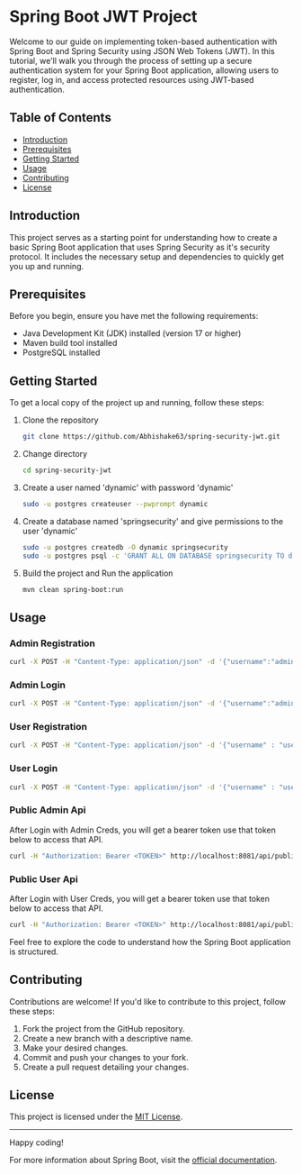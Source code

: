 # Spring Boot JWT Project

Welcome to our guide on implementing token-based authentication with Spring Boot and Spring Security using JSON Web Tokens (JWT). In this tutorial, we'll walk you through the process of setting up a secure authentication system for your Spring Boot application, allowing users to register, log in, and access protected resources using JWT-based authentication.

## Table of Contents

- [Introduction](#introduction)
- [Prerequisites](#prerequisites)
- [Getting Started](#getting-started)
- [Usage](#usage)
- [Contributing](#contributing)
- [License](#license)

## Introduction

This project serves as a starting point for understanding how to create a basic Spring Boot application that uses Spring Security as it's security protocol. It includes the necessary setup and dependencies to quickly get you up and running.

## Prerequisites

Before you begin, ensure you have met the following requirements:

- Java Development Kit (JDK) installed (version 17 or higher)
- Maven build tool installed
- PostgreSQL installed

## Getting Started

To get a local copy of the project up and running, follow these steps:

1. Clone the repository

   ```sh
   git clone https://github.com/Abhishake63/spring-security-jwt.git
   ```

2. Change directory

   ```sh
   cd spring-security-jwt
   ```

3. Create a user named 'dynamic' with password 'dynamic'

   ```sh
   sudo -u postgres createuser --pwprompt dynamic
   ```

4. Create a database named 'springsecurity' and give permissions to the user 'dynamic'

   ```sh
   sudo -u postgres createdb -O dynamic springsecurity
   sudo -u postgres psql -c 'GRANT ALL ON DATABASE springsecurity TO dynamic;'
   ```

5. Build the project and Run the application

   ```sh
   mvn clean spring-boot:run
   ```

## Usage

### Admin Registration

```sh
curl -X POST -H "Content-Type: application/json" -d '{"username":"admin","password":"123456"}' http://localhost:8081/auth/admin/reg -w "\n"
```

### Admin Login

```sh
curl -X POST -H "Content-Type: application/json" -d '{"username":"admin","password":"123456"}' http://localhost:8081/auth/admin/login -w "\n"
```

### User Registration

```sh
curl -X POST -H "Content-Type: application/json" -d '{"username" : "user","password":"123456"}' http://localhost:8081/auth/user/reg -w "\n"
```

### User Login

```sh
curl -X POST -H "Content-Type: application/json" -d '{"username" : "user","password":"123456"}' http://localhost:8081/auth/user/login -w "\n"
```

### Public Admin Api

After Login with Admin Creds, you will get a bearer token use that token below to access that API.

```sh
curl -H "Authorization: Bearer <TOKEN>" http://localhost:8081/api/public/admin/ -w "\n"
```

### Public User Api

After Login with User Creds, you will get a bearer token use that token below to access that API.

```sh
curl -H "Authorization: Bearer <TOKEN>" http://localhost:8081/api/public/user/ -w "\n"
```

Feel free to explore the code to understand how the Spring Boot application is structured.

## Contributing

Contributions are welcome! If you'd like to contribute to this project, follow these steps:

1. Fork the project from the GitHub repository.
2. Create a new branch with a descriptive name.
3. Make your desired changes.
4. Commit and push your changes to your fork.
5. Create a pull request detailing your changes.

## License

This project is licensed under the [MIT License](LICENSE).

---

Happy coding!

For more information about Spring Boot, visit the [official documentation](https://spring.io/projects/spring-boot).
